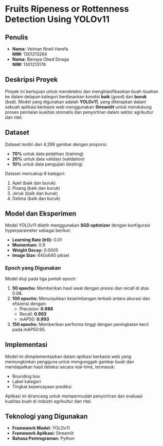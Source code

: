# Fruits Ripeness or Rottenness Detection Using YOLOv11

## Penulis
- **Nama:** Velman Noeli Harefa  
  **NIM:** 1301213264  
- **Nama:** Benaya Obed Sinaga  
  **NIM:** 1301213178  

## Deskripsi Proyek
Proyek ini bertujuan untuk mendeteksi dan mengklasifikasikan buah-buahan ke dalam delapan kategori berdasarkan kondisi **baik** (good) dan **buruk** (bad). Model yang digunakan adalah **YOLOv11**, yang diterapkan dalam sebuah aplikasi berbasis web menggunakan **Streamlit** untuk mendukung proses penilaian kualitas otomatis dan penyortiran dalam sektor agrikultur dan ritel.

## Dataset
Dataset terdiri dari 4,399 gambar dengan proporsi:
- **70%** untuk data pelatihan (training)
- **20%** untuk data validasi (validation)
- **10%** untuk data pengujian (testing)

Dataset mencakup 8 kategori:
1. Apel (baik dan buruk)
2. Pisang (baik dan buruk)
3. Jeruk (baik dan buruk)
4. Delima (baik dan buruk)

## Model dan Eksperimen
Model YOLOv11 dilatih menggunakan **SGD optimizer** dengan konfigurasi hyperparameter sebagai berikut:
- **Learning Rate (lr0):** 0.01
- **Momentum:** 0.9
- **Weight Decay:** 0.0005
- **Image Size:** 640x640 piksel

### Epoch yang Digunakan
Model diuji pada tiga jumlah epoch:
1. **50 epochs:** Memberikan hasil awal dengan presisi dan recall di atas 0.98.
2. **100 epochs:** Menunjukkan keseimbangan terbaik antara akurasi dan efisiensi dengan:
   - Precision: **0.988**
   - Recall: **0.993**
   - mAP50: **0.993**
3. **150 epochs:** Memberikan performa tinggi dengan peningkatan kecil pada mAP50:95.

## Implementasi
Model ini diimplementasikan dalam aplikasi berbasis web yang memungkinkan pengguna untuk mengunggah gambar buah dan mendapatkan hasil deteksi secara real-time, termasuk:
- Bounding box
- Label kategori
- Tingkat kepercayaan prediksi

Aplikasi ini dirancang untuk mempermudah penyortiran dan evaluasi kualitas buah di industri agrikultur dan ritel.

## Teknologi yang Digunakan
- **Framework Model:** YOLOv11
- **Framework Aplikasi:** Streamlit
- **Bahasa Pemrograman:** Python
